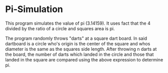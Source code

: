 # Pi-Simulation

This program simulates the value of pi (3.14159). It uses fact that the 4 divided by the ratio of a circle and squares area is pi. 

The program randomly throws "darts" at a square dart board. In said dartboard is a circle who's origin is the center of the square and whos diameter is the same as the squares side length. After throwing n darts at the board, the number of darts which landed in the circle and those that landed in the square are compared using the above expression to determine pi. 
